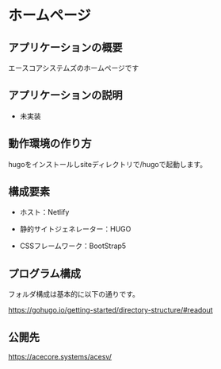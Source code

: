 # ホームページ

## アプリケーションの概要

エースコアシステムズのホームページです

## アプリケーションの説明

- 未実装

## 動作環境の作り方

hugoをインストールしsiteディレクトリで/hugoで起動します。

## 構成要素

- ホスト：Netlify

- 静的サイトジェネレーター：HUGO

- CSSフレームワーク：BootStrap5

## プログラム構成

フォルダ構成は基本的に以下の通りです。

<https://gohugo.io/getting-started/directory-structure/#readout>

## 公開先

https://acecore.systems/acesv/
